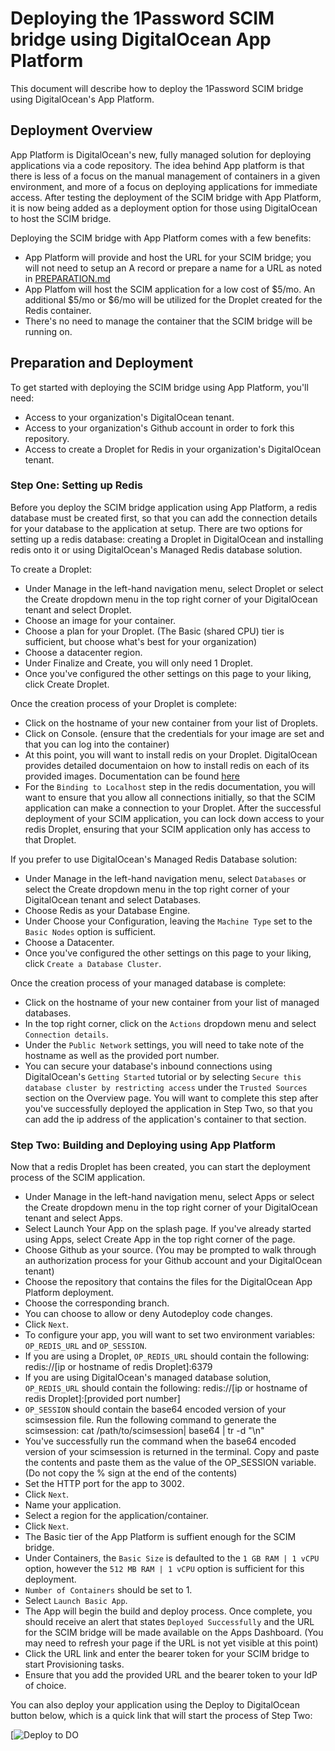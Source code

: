 # Deploying the 1Password SCIM bridge using DigitalOcean App Platform
This document will describe how to deploy the 1Password SCIM bridge using DigitalOcean's App Platform.

## Deployment Overview
App Platform is DigitalOcean's new, fully managed solution for deploying applications via a code repository. The idea behind App platform is that there is less of
a focus on the manual management of containers in a given environment, and more of a focus on deploying applications for immediate access. After testing
the deployment of the SCIM bridge with App Platform, it is now being added as a deployment option for those using DigitalOcean to host the SCIM bridge.

Deploying the SCIM bridge with App Platform comes with a few benefits:
* App Platform will provide and host the URL for your SCIM bridge; you will not need to setup an A record or prepare a name for a URL as noted in [PREPARATION.md](https://github.com/1Password/scim-examples/blob/master/PREPARATION.md)
* App Platfom will host the SCIM application for a low cost of $5/mo. An additional $5/mo or $6/mo will be utilized for the Droplet created for the Redis container.
* There's no need to manage the container that the SCIM bridge will be running on.


## Preparation and Deployment
To get started with deploying the SCIM bridge using App Platform, you'll need:

* Access to your organization's DigitalOcean tenant.
* Access to your organization's Github account in order to fork this repository.
* Access to create a Droplet for Redis in your organization's DigitalOcean tenant.


### Step One: Setting up Redis

Before you deploy the SCIM bridge application using App Platform, a redis database must be created first, so that you can add the connection details for your database to the application at setup. There are two options for setting up a redis database: creating a Droplet in DigitalOcean and installing redis onto it or using DigitalOcean's Managed Redis database solution.

To create a Droplet:

* Under Manage in the left-hand navigation menu, select Droplet or select the Create dropdown menu in the top right corner of your DigitalOcean tenant and select Droplet.
* Choose an image for your container.
* Choose a plan for your Droplet. (The Basic (shared CPU) tier is sufficient, but choose what's best for your organization)
* Choose a datacenter region.
* Under Finalize and Create, you will only need 1 Droplet.
* Once you've configured the other settings on this page to your liking, click Create Droplet.

Once the creation process of your Droplet is complete:

* Click on the hostname of your new container from your list of Droplets.
* Click on Console. (ensure that the credentials for your image are set and that you can log into the container)
* At this point, you will want to install redis on your Droplet. DigitalOcean provides detailed documentaion on how to install redis on each of its provided images. Documentation can be found [here](https://www.digitalocean.com/community/tutorial_collections/how-to-install-and-secure-redis)
* For the ```Binding to Localhost``` step in the redis documentation, you will want to ensure that you allow all connections initially, so that the SCIM application can make a connection to your Droplet. After the successful deployment of your SCIM application, you can lock down access to your redis Droplet, ensuring that your SCIM application only has access to that Droplet.

If you prefer to use DigitalOcean's Managed Redis Database solution:

* Under Manage in the left-hand navigation menu, select ```Databases``` or select the Create dropdown menu in the top right corner of your DigitalOcean tenant and select Databases.
* Choose Redis as your Database Engine.
* Under Choose your Configuration, leaving the ```Machine Type``` set to the ```Basic Nodes``` option is sufficient.
* Choose a Datacenter.
* Once you've configured the other settings on this page to your liking, click ```Create a Database Cluster```.

Once the creation process of your managed database is complete:

* Click on the hostname of your new container from your list of managed databases.
* In the top right corner, click on the ```Actions``` dropdown menu and select ```Connection details```.
* Under the ```Public Network``` settings, you will need to take note of the hostname as well as the provided port number.
* You can secure your database's inbound connections using DigitalOcean's ```Getting Started``` tutorial or by selecting ```Secure this database cluster by restricting access``` under the ```Trusted Sources``` section on the Overview page. You will want to complete this step after you've successfully deployed the application in Step Two, so that you can add the ip address of the application's container to that section. 


### Step Two: Building and Deploying using App Platform

Now that a redis Droplet has been created, you can start the deployment process of the SCIM application.

* Under Manage in the left-hand navigation menu, select Apps or select the Create dropdown menu in the top right corner of your DigitalOcean tenant and select Apps.
* Select Launch Your App on the splash page. If you've already started using Apps, select Create App in the top right corner of the page.
* Choose Github as your source. (You may be prompted to walk through an authorization process for your Github account and your DigitalOcean tenant)
* Choose the repository that contains the files for the DigitalOcean App Platform deployment.
* Choose the corresponding branch.
* You can choose to allow or deny Autodeploy code changes.
* Click ```Next```.
* To configure your app, you will want to set two environment variables: ```OP_REDIS_URL``` and ```OP_SESSION```. 
 * If you are using a Droplet, ```OP_REDIS_URL``` should contain the following: redis://[ip or hostname of redis Droplet]:6379 
 * If you are using DigitalOcean's managed database solution, ```OP_REDIS_URL``` should contain the following: redis://[ip or hostname of redis Droplet]:[provided port number]
 * ```OP_SESSION``` should contain the base64 encoded version of your scimsession file. Run the following command to generate the scimsession: cat /path/to/scimsession| base64 | tr -d "\n"
 * You've successfully run the command when the base64 encoded version of your scimsession is returned in the terminal. Copy and paste the contents and paste them as the value of the OP_SESSION variable. (Do not copy the % sign at the end of the contents)
* Set the HTTP port for the app to 3002.
* Click ```Next```.
* Name your application.
* Select a region for the application/container.
* Click ```Next```.
* The Basic tier of the App Platform is suffient enough for the SCIM bridge.
* Under Containers, the ```Basic Size``` is defaulted to the ```1 GB RAM | 1 vCPU``` option, however the ```512 MB RAM | 1 vCPU``` option is sufficient for this deployment.
* ```Number of Containers``` should be set to 1.
* Select ```Launch Basic App```.
* The App will begin the build and deploy process. Once complete, you should receive an alert that states ```Deployed Successfully``` and the URL for the SCIM bridge will be made available on the Apps Dashboard. (You may need to refresh your page if the URL is not yet visible at this point)
* Click the URL link and enter the bearer token for your SCIM bridge to start Provisioning tasks.
* Ensure that you add the provided URL and the bearer token to your IdP of choice.


You can also deploy your application using the Deploy to DigitalOcean button below, which is a quick link that will start the process of Step Two:

[![Deploy to DO](https://www.deploytodo.com/do-btn-blue.svg)
